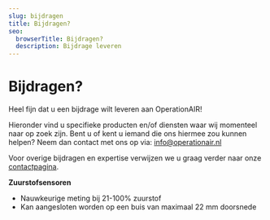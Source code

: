 ```yaml
---
slug: bijdragen
title: Bijdragen?
seo:
  browserTitle: Bijdragen?
  description: Bijdrage leveren
---
```

# Bijdragen?

Heel fijn dat u een bijdrage wilt leveren aan OperationAIR!

Hieronder vind u specifieke producten en/of diensten waar wij momenteel naar op zoek zijn. Bent u of kent u iemand die ons hiermee zou kunnen helpen? Neem dan contact met ons op via: [info@operationair.nl](<mailto: info@operationair.org>)

Voor overige bijdragen en expertise verwijzen we u graag verder naar onze [contactpagina](/contact).


**Zuurstofsensoren**
* Nauwkeurige meting bij 21-100% zuurstof 
* Kan aangesloten worden op een buis van maximaal 22 mm doorsnede